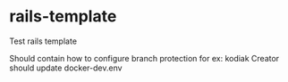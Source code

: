 # rails-template
Test rails template

Should contain how to configure branch protection for ex: kodiak
Creator should update docker-dev.env
